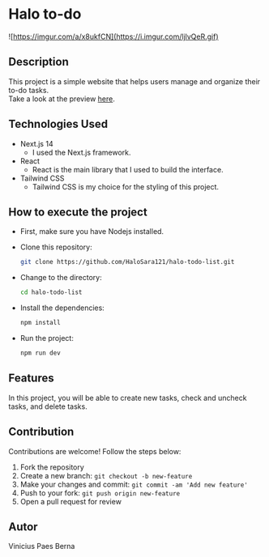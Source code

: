 # Halo to-do

![https://imgur.com/a/x8ukfCN](https://i.imgur.com/ljlvQeR.gif)

## Description
This project is a simple website that helps users manage and organize their to-do tasks. <br/>
Take a look at the preview [here](https://halo-todo-list.vercel.app).

## Technologies Used
- Next.js 14
  - I used the Next.js framework.
- React
  - React is the main library that I used to build the interface.
- Tailwind CSS
  - Tailwind CSS is my choice for the styling of this project.

## How to execute the project
- First, make sure you have Nodejs installed.

- Clone this repository:
   ```bash
   git clone https://github.com/HaloSara121/halo-todo-list.git

- Change to the directory:
   ```bash
   cd halo-todo-list

- Install the dependencies:
   ```bash
   npm install

- Run the project:
   ```bash
   npm run dev   

## Features
In this project, you will be able to create new tasks, check and uncheck tasks, and delete tasks.

## Contribution
Contributions are welcome! Follow the steps below:

1. Fork the repository
2. Create a new branch: `git checkout -b new-feature`
3. Make your changes and commit: `git commit -am 'Add new feature'`
4. Push to your fork: `git push origin new-feature`
5. Open a pull request for review

## Autor
Vinicius Paes Berna

